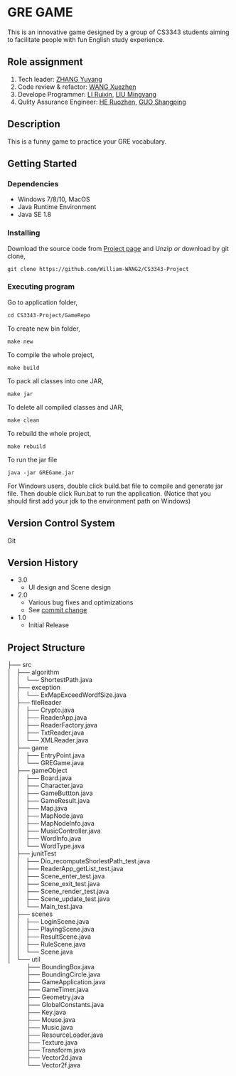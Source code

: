 # GRE GAME

This is an innovative game designed by a group of CS3343 students aiming to facilitate people with fun English study experience.  

## Role assignment
1. Tech leader: [ZHANG Yuyang](https://github.com/1319992808)
2. Code review & refactor: [WANG Xuezhen](https://github.com/William-WANG2)
3. Develope Programmer: [LI Ruixin](https://github.com/Ruixin-LI), [LIU Mingyang](https://github.com/konolmyda)
4. Qulity Assurance Engineer: [HE Ruozhen](https://github.com/Catherine-R-He), [GUO Shangping](https://github.com/shangpguo2)

## Description

This is a funny game to practice your GRE vocabulary.

## Getting Started

### Dependencies

* Windows 7/8/10, MacOS
* Java Runtime Environment
* Java SE 1.8

### Installing

Download the source code from [Project page](https://github.com/William-WANG2/CS3343-Project) and Unzip
*or* download by git clone,
```
git clone https://github.com/William-WANG2/CS3343-Project
```

### Executing program

Go to application folder,

```
cd CS3343-Project/GameRepo
```

To create new bin folder, 
```
make new 
```

To compile the whole project,    
```
make build
```

To pack all classes into one JAR, 
```
make jar
```

To delete all compiled classes and JAR, 
```
make clean
```

To rebuild the whole project, 
```
make rebuild
```

To run the jar file
```
java -jar GREGame.jar
```

For Windows users, double click build.bat file to compile and generate jar file. Then double click Run.bat to run the application. (Notice that you should first add your jdk to the environment path on Windows)


## Version Control System

Git

## Version History
* 3.0
    * UI design and Scene design
* 2.0
    * Various bug fixes and optimizations
    * See [commit change](https://github.com/William-WANG2/CS3343-Project/graphs/commit-activity)
* 1.0
    * Initial Release

## Project Structure
├── src<br>
│   ├── algorithm<br>
│   │   └── ShortestPath.java<br>
│   ├── exception<br>
│   │   └── ExMapExceedWordfSize.java<br>
│   ├── fileReader<br>
│   │   ├── Crypto.java<br>
│   │   ├── ReaderApp.java<br>
│   │   ├── ReaderFactory.java<br>
│   │   ├── TxtReader.java<br>
│   │   └── XMLReader.java<br>
│   ├── game<br>
│   │   ├── EntryPoint.java<br>
│   │   └── GREGame.java<br>
│   ├── gameObject<br>
│   │   ├── Board.java<br>
│   │   ├── Character.java<br>
│   │   ├── GameButtton.java<br>
│   │   ├── GameResult.java<br>
│   │   ├── Map.java<br>
│   │   ├── MapNode.java<br>
│   │   ├── MapNodeInfo.java<br>
│   │   ├── MusicController.java<br>
│   │   ├── WordInfo.java<br>
│   │   └── WordType.java<br>
│   ├── junitTest<br>
│   │   ├── Dio_recomputeShorlestPath_test.java<br>
│   │   ├── ReaderApp_getList_test.java<br>
│   │   ├── Scene_enter_test.java<br>
│   │   ├── Scene_exit_test.java<br>
│   │   ├── Scene_render_test.java<br>
│   │   ├── Scene_update_test.java<br>
│   │   └── Main_test.java<br>
│   ├── scenes<br>
│   │   ├── LoginScene.java<br>
│   │   ├── PlayingScene.java<br>
│   │   ├── ResultScene.java<br>
│   │   ├── RuleScene.java<br>
│   │   └── Scene.java<br>
│   └── util<br>
&nbsp;&nbsp;&nbsp;&nbsp;&nbsp;&nbsp;&nbsp;&nbsp;&nbsp;&nbsp;&nbsp;├── BoundingBox.java<br>
&nbsp;&nbsp;&nbsp;&nbsp;&nbsp;&nbsp;&nbsp;&nbsp;&nbsp;&nbsp;&nbsp;├── BoundingCircle.java<br>
&nbsp;&nbsp;&nbsp;&nbsp;&nbsp;&nbsp;&nbsp;&nbsp;&nbsp;&nbsp;&nbsp;├── GameApplication.java<br>
&nbsp;&nbsp;&nbsp;&nbsp;&nbsp;&nbsp;&nbsp;&nbsp;&nbsp;&nbsp;&nbsp;├── GameTimer.java<br>
&nbsp;&nbsp;&nbsp;&nbsp;&nbsp;&nbsp;&nbsp;&nbsp;&nbsp;&nbsp;&nbsp;├── Geometry.java<br>
&nbsp;&nbsp;&nbsp;&nbsp;&nbsp;&nbsp;&nbsp;&nbsp;&nbsp;&nbsp;&nbsp;├── GlobalConstants.java<br>
&nbsp;&nbsp;&nbsp;&nbsp;&nbsp;&nbsp;&nbsp;&nbsp;&nbsp;&nbsp;&nbsp;├── Key.java<br>
&nbsp;&nbsp;&nbsp;&nbsp;&nbsp;&nbsp;&nbsp;&nbsp;&nbsp;&nbsp;&nbsp;├── Mouse.java<br>
&nbsp;&nbsp;&nbsp;&nbsp;&nbsp;&nbsp;&nbsp;&nbsp;&nbsp;&nbsp;&nbsp;├── Music.java<br>
&nbsp;&nbsp;&nbsp;&nbsp;&nbsp;&nbsp;&nbsp;&nbsp;&nbsp;&nbsp;&nbsp;├── ResourceLoader.java<br>
&nbsp;&nbsp;&nbsp;&nbsp;&nbsp;&nbsp;&nbsp;&nbsp;&nbsp;&nbsp;&nbsp;├── Texture.java<br>
&nbsp;&nbsp;&nbsp;&nbsp;&nbsp;&nbsp;&nbsp;&nbsp;&nbsp;&nbsp;&nbsp;├── Transform.java<br>
&nbsp;&nbsp;&nbsp;&nbsp;&nbsp;&nbsp;&nbsp;&nbsp;&nbsp;&nbsp;&nbsp;├── Vector2d.java<br>
&nbsp;&nbsp;&nbsp;&nbsp;&nbsp;&nbsp;&nbsp;&nbsp;&nbsp;&nbsp;&nbsp;└── Vector2f.java<br>
